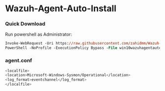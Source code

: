 # Wazuh-Agent-Auto-Install

### Quick Download
Run powershell as Administrator:
```ps
Invoke-WebRequest -Uri https://raw.githubusercontent.com/zahidmm/Wazuh-Agent-Auto-Install/main/win10wazuhagentauto.ps1 -OutFile win10wazuhagentauto.ps1
PowerShell -NoProfile -ExecutionPolicy Bypass -File win10wazuhagentauto.ps1
```

### agent.conf
```bash
<localfile>
<location>Microsoft-Windows-Sysmon/Operational</location>
<log_format>eventchannel</log_format>
</localfile>
```

